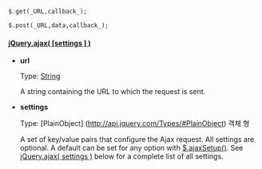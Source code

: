 `$.get(_URL,callback_);`

`$.post(_URL,data,callback_);`


#### [jQuery.ajax( [settings ] )](https://api.jquery.com/jquery.ajax/#jQuery-ajax-settings)

-   **url**
    
    Type:  [String](http://api.jquery.com/Types/#String)
    
    A string containing the URL to which the request is sent.
    
-   **settings**
    
    Type:  [PlainObject] (http://api.jquery.com/Types/#PlainObject) 객체 형
    
    A set of key/value pairs that configure the Ajax request. All settings are optional. A default can be set for any option with  [$.ajaxSetup()](https://api.jquery.com/jQuery.ajaxSetup/). See  [jQuery.ajax( settings )](https://api.jquery.com/jquery.ajax/#jQuery-ajax-settings)  below for a complete list of all settings.
<!--stackedit_data:
eyJoaXN0b3J5IjpbMjAxNjc5MjAzMF19
-->
